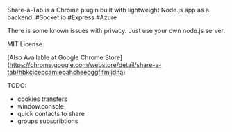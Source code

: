 Share-a-Tab is a Chrome plugin built with lightweight Node.js app as a backend. #Socket.io #Express #Azure 

There is some known issues with privacy. Just use your own node.js server. 

MIT License.

[Also Available at Google Chrome Store] (https://chrome.google.com/webstore/detail/share-a-tab/hbkcjcepcamiepahcheeoggfifmljdna)

TODO:

- cookies transfers
- window.console
- quick contacts to share
- groups subscribtions

